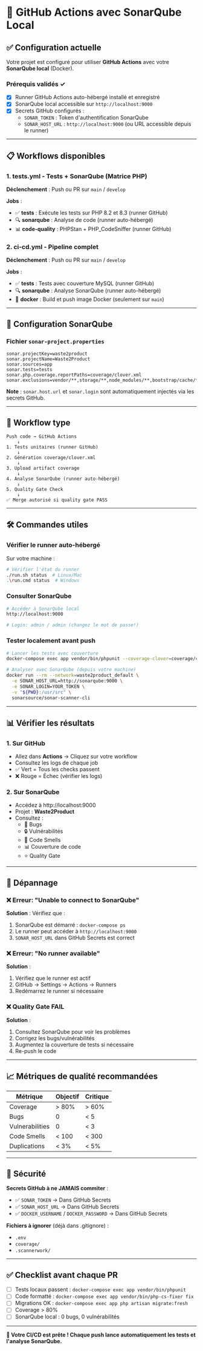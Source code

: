 # 🚀 GitHub Actions avec SonarQube Local

## ✅ Configuration actuelle

Votre projet est configuré pour utiliser **GitHub Actions** avec votre **SonarQube local** (Docker).

### Prérequis validés ✓

- [x] Runner GitHub Actions auto-hébergé installé et enregistré
- [x] SonarQube local accessible sur `http://localhost:9000`
- [x] Secrets GitHub configurés :
  - `SONAR_TOKEN` : Token d'authentification SonarQube
  - `SONAR_HOST_URL` : `http://localhost:9000` (ou URL accessible depuis le runner)

---

## 📋 Workflows disponibles

### 1. **tests.yml** - Tests + SonarQube (Matrice PHP)
**Déclenchement** : Push ou PR sur `main` / `develop`

**Jobs** :
- ✅ **tests** : Exécute les tests sur PHP 8.2 et 8.3 (runner GitHub)
- 🔍 **sonarqube** : Analyse de code (runner auto-hébergé)
- 📊 **code-quality** : PHPStan + PHP_CodeSniffer (runner GitHub)

### 2. **ci-cd.yml** - Pipeline complet
**Déclenchement** : Push ou PR sur `main` / `develop`

**Jobs** :
- ✅ **tests** : Tests avec couverture MySQL (runner GitHub)
- 🔍 **sonarqube** : Analyse SonarQube (runner auto-hébergé)
- 🐳 **docker** : Build et push image Docker (seulement sur `main`)

---

## 🔧 Configuration SonarQube

### Fichier `sonar-project.properties`
```properties
sonar.projectKey=waste2product
sonar.projectName=Waste2Product
sonar.sources=app
sonar.tests=tests
sonar.php.coverage.reportPaths=coverage/clover.xml
sonar.exclusions=vendor/**,storage/**,node_modules/**,bootstrap/cache/**,public/**
```

**Note** : `sonar.host.url` et `sonar.login` sont automatiquement injectés via les secrets GitHub.

---

## 🎯 Workflow type

```
Push code → GitHub Actions
    ↓
1. Tests unitaires (runner GitHub)
    ↓
2. Génération coverage/clover.xml
    ↓
3. Upload artifact coverage
    ↓
4. Analyse SonarQube (runner auto-hébergé)
    ↓
5. Quality Gate Check
    ↓
✅ Merge autorisé si quality gate PASS
```

---

## 🛠️ Commandes utiles

### Vérifier le runner auto-hébergé
Sur votre machine :
```bash
# Vérifier l'état du runner
./run.sh status  # Linux/Mac
.\run.cmd status  # Windows
```

### Consulter SonarQube
```bash
# Accéder à SonarQube local
http://localhost:9000

# Login: admin / admin (changez le mot de passe!)
```

### Tester localement avant push
```bash
# Lancer les tests avec couverture
docker-compose exec app vendor/bin/phpunit --coverage-clover=coverage/clover.xml

# Analyser avec SonarQube (depuis votre machine)
docker run --rm --network=waste2product_default \
  -e SONAR_HOST_URL=http://sonarqube:9000 \
  -e SONAR_LOGIN=YOUR_TOKEN \
  -v "${PWD}:/usr/src" \
  sonarsource/sonar-scanner-cli
```

---

## 📊 Vérifier les résultats

### 1. Sur GitHub
- Allez dans **Actions** → Cliquez sur votre workflow
- Consultez les logs de chaque job
- ✅ Vert = Tous les checks passent
- ❌ Rouge = Échec (vérifier les logs)

### 2. Sur SonarQube
- Accédez à http://localhost:9000
- Projet : **Waste2Product**
- Consultez :
  - 🐛 Bugs
  - 🔒 Vulnérabilités
  - 💩 Code Smells
  - 📊 Couverture de code
  - ⭐ Quality Gate

---

## 🚨 Dépannage

### ❌ Erreur: "Unable to connect to SonarQube"
**Solution** : Vérifiez que :
1. SonarQube est démarré : `docker-compose ps`
2. Le runner peut accéder à `http://localhost:9000`
3. `SONAR_HOST_URL` dans GitHub Secrets est correct

### ❌ Erreur: "No runner available"
**Solution** :
1. Vérifiez que le runner est actif
2. GitHub → Settings → Actions → Runners
3. Redémarrez le runner si nécessaire

### ❌ Quality Gate FAIL
**Solution** :
1. Consultez SonarQube pour voir les problèmes
2. Corrigez les bugs/vulnérabilités
3. Augmentez la couverture de tests si nécessaire
4. Re-push le code

---

## 📈 Métriques de qualité recommandées

| Métrique | Objectif | Critique |
|----------|----------|----------|
| Coverage | > 80% | > 60% |
| Bugs | 0 | < 5 |
| Vulnerabilities | 0 | < 3 |
| Code Smells | < 100 | < 300 |
| Duplications | < 3% | < 5% |

---

## 🔐 Sécurité

**Secrets GitHub à ne JAMAIS commiter** :
- ✅ `SONAR_TOKEN` → Dans GitHub Secrets
- ✅ `SONAR_HOST_URL` → Dans GitHub Secrets
- ✅ `DOCKER_USERNAME` / `DOCKER_PASSWORD` → Dans GitHub Secrets

**Fichiers à ignorer** (déjà dans .gitignore) :
- `.env`
- `coverage/`
- `.scannerwork/`

---

## ✅ Checklist avant chaque PR

- [ ] Tests locaux passent : `docker-compose exec app vendor/bin/phpunit`
- [ ] Code formatté : `docker-compose exec app vendor/bin/php-cs-fixer fix`
- [ ] Migrations OK : `docker-compose exec app php artisan migrate:fresh`
- [ ] Coverage > 80%
- [ ] SonarQube local : 0 bugs, 0 vulnérabilités

---

**🎉 Votre CI/CD est prête ! Chaque push lance automatiquement les tests et l'analyse SonarQube.**
